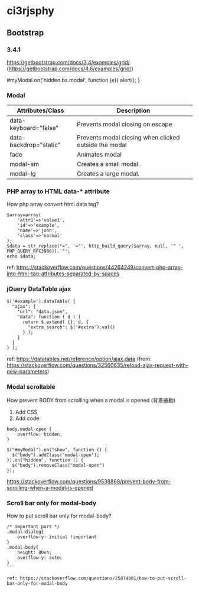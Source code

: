 # ci3rjsphy

## Bootstrap

### 3.4.1

https://getbootstrap.com/docs/3.4/examples/grid/ (https://getbootstrap.com/docs/4.6/examples/grid/)

#myModal.on('hidden.bs.modal', function (e){
    alert();
}

### Modal


|Attributes/Class|Description|
|  ----  | ----  |
|data-keyboard="false"|Prevents modal closing on escape|
|data-backdrop="static"|Prevents modal closing when clicked outside the modal|
|fade|Animates modal|
|modal-sm|Creates a small modal.|
|modal-lg|Creates a large modal.| 



### PHP array to HTML data-* attribute

How php array convert html data tag?

```
$array=array(
    'attr1'=>'value1',
    'id'=>'example',
    'name'=>'john',
    'class'=>'normal'
);
$data = str_replace("=", '="', http_build_query($array, null, '" ', PHP_QUERY_RFC3986)).'"';
echo $data;
```

ref: https://stackoverflow.com/questions/44264249/convert-php-array-into-html-tag-attributes-separated-by-spaces


### jQuery DataTable ajax

```
$('#example').dataTable( {
  "ajax": {
    "url": "data.json",
    "data": function ( d ) {
      return $.extend( {}, d, {
        "extra_search": $('#extra').val()
      } );
    }
  }
} );
```

ref: https://datatables.net/reference/option/ajax.data (from: https://stackoverflow.com/questions/32560635/reload-ajax-request-with-new-parameters)


### Modal scrollable

How prevent BODY from scrolling when a modal is opened (背景捲動)
1. Add CSS
2. Add code

```
body.modal-open {
    overflow: hidden;
}
```

```
$("#myModal").on("show", function () {
  $("body").addClass("modal-open");
}).on("hidden", function () {
  $("body").removeClass("modal-open")
});
```

https://stackoverflow.com/questions/9538868/prevent-body-from-scrolling-when-a-modal-is-opened


### Scroll bar only for modal-body

How to put scroll bar only for modal-body?

````
/* Important part */
.modal-dialog{
    overflow-y: initial !important
}
.modal-body{
    height: 80vh;
    overflow-y: auto;
}
```

ref: https://stackoverflow.com/questions/25874001/how-to-put-scroll-bar-only-for-modal-body
